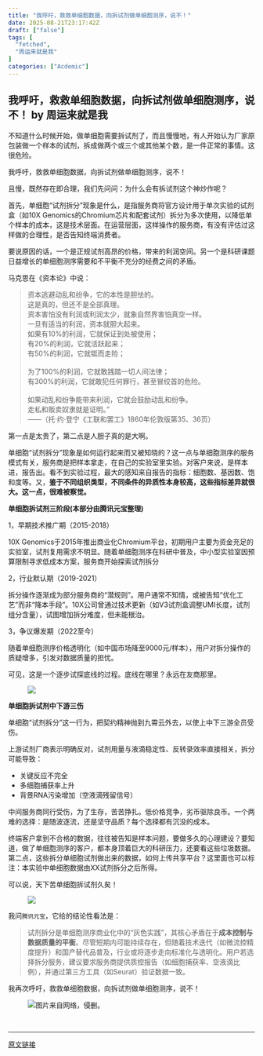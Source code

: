 ```yaml
---
title: "我呼吁，救救单细胞数据，向拆试剂做单细胞测序，说不！"
date: 2025-08-21T23:17:42Z
draft: ["false"]
tags: [
  "fetched",
  "周运来就是我"
]
categories: ["Acdemic"]
---
```

我呼吁，救救单细胞数据，向拆试剂做单细胞测序，说不！ by 周运来就是我
------
<div><section data-tool="mdnice编辑器" data-website="https://www.mdnice.com" data-pm-slice="0 0 []"><p data-tool="mdnice编辑器"><span leaf="">不知道什么时候开始，做单细胞需要拆试剂了，而且慢慢地，有人开始认为厂家原包装做一个样本的试剂，拆成做两个或三个或其他某个数，是一件正常的事情。这很危险。</span></p><p data-tool="mdnice编辑器"><span leaf="">我呼吁，救救单细胞数据，向拆试剂做单细胞测序，说不！</span></p><p data-tool="mdnice编辑器"><span leaf="">且慢，既然存在即合理，我们先问问：为什么会有拆试剂这个神炒作呢？</span></p><p data-tool="mdnice编辑器"><span leaf="">首先，单细胞“试剂拆分”现象是什么，是指服务商将官方设计用于单次实验的试剂盒（如10X Genomics的Chromium芯片和配套试剂）拆分为多次使用，以降低单个样本的成本，这是技术层面。在运营层面，这样操作的服务商，有没有评估过这样做的合理性，是否告知终端消费者。</span></p><p data-tool="mdnice编辑器"><span leaf="">要说原因的话，一个是正规试剂高昂的价格，带来的利润空间。另一个是科研课题日益增长的单细胞测序需要和不平衡不充分的经费之间的矛盾。</span></p><p data-tool="mdnice编辑器"><span leaf="">马克思在《资本论》中说：</span></p><blockquote><p><span leaf="">资本逃避动乱和纷争，它的本性是胆怯的。</span><span leaf=""><br></span><span leaf="">这是真的，但还不是全部真理。</span><span leaf=""><br></span><span leaf="">资本害怕没有利润或利润太少，就象自然界害怕真空一样。</span><span leaf=""><br></span><span leaf="">一旦有适当的利润，资本就胆大起来。</span><span leaf=""><br></span><span leaf="">如果有10%的利润，它就保证到处被使用；</span><span leaf=""><br></span><span leaf="">有20%的利润，它就活跃起来；</span><span leaf=""><br></span><span leaf="">有50%的利润，它就铤而走险；</span><span leaf=""><br></span><span leaf=""><br></span><span leaf="">为了100%的利润，它就敢践踏一切人间法律；</span><span leaf=""><br></span><span leaf="">有300%的利润，它就敢犯任何罪行，甚至冒绞首的危险。</span><span leaf=""><br></span><span leaf=""><br></span><span leaf="">如果动乱和纷争能带来利润，它就会鼓励动乱和纷争。</span><span leaf=""><br></span><span leaf="">走私和贩卖奴隶就是证明。”</span><span leaf=""><br></span><span leaf="">——（托·约·登宁《工联和罢工》1860年伦敦版第35、36页）</span><span leaf=""><br></span></p></blockquote><p data-tool="mdnice编辑器"><span leaf="">第一点是太贵了，第二点是人胆子真的是大啊。</span></p><p data-tool="mdnice编辑器"><span leaf="">单细胞“试剂拆分”现象是如何运行起来而又被知晓的？这一点与单细胞测序的服务模式有关，服务商是把样本拿走，在自己的实验室里实验。对客户来说，是样本进，报告出。看不到实验过程，最大的感知来自报告的指标：细胞数、基因数、饱和度等。又，</span><strong><span leaf="">鉴于不同组织类型，不同条件的异质性本身较高，这些指标差异就很大。这一点，很难被察觉。</span></strong></p><p data-tool="mdnice编辑器"><strong><span leaf="">单细胞拆试剂三阶段(本部分由腾讯元宝整理)</span></strong></p><p data-tool="mdnice编辑器"><span leaf="">1，早期技术推广期（2015-2018）</span></p><p data-tool="mdnice编辑器"><span leaf="">10X Genomics于2015年推出商业化Chromium平台，初期用户主要为资金充足的实验室，试剂复用需求不明显。随着单细胞测序在科研中普及，中小型实验室因预算限制寻求低成本方案，服务商开始探索试剂拆分</span></p><p data-tool="mdnice编辑器"><span leaf="">2，行业默认期（2019-2021）</span></p><p data-tool="mdnice编辑器"><span leaf="">拆分操作逐渐成为部分服务商的“潜规则”。用户通常不知情，或被告知“优化工艺”而非“降本手段”。10X公司曾通过技术更新（如V3试剂盒调整UMI长度，试剂组分含量），试图增加拆分难度，但未能根治。</span></p><p data-tool="mdnice编辑器"><span leaf="">3，争议爆发期（2022至今）</span></p><p data-tool="mdnice编辑器"><span leaf="">随着单细胞测序价格透明化（如中国市场降至9000元/样本），用户对拆分操作的质疑增多，引发对数据质量的担忧。</span></p><p data-tool="mdnice编辑器"><span leaf="">可见，这是一个逐步试探底线的过程。底线在哪里？永远在友商那里。</span></p><figure data-tool="mdnice编辑器"><span leaf=""><img data-imgfileid="504531720" data-ratio="0.6136012364760433" data-src="https://mmbiz.qpic.cn/mmbiz_png/rt6BleHxlick4iaQCbClqicr7hkt781mogqCYdCvLST8dibdnxJ4HhCBynI4qGX2hvROmwHy8dZgG0N8suUwOG8CaQ/640?wx_fmt=png&amp;from=appmsg" data-type="png" data-w="647" src="https://mmbiz.qpic.cn/mmbiz_png/rt6BleHxlick4iaQCbClqicr7hkt781mogqCYdCvLST8dibdnxJ4HhCBynI4qGX2hvROmwHy8dZgG0N8suUwOG8CaQ/640?wx_fmt=png&amp;from=appmsg"></span></figure><p data-tool="mdnice编辑器"><strong><span leaf="">单细胞拆试剂中下游三伤</span></strong></p><p data-tool="mdnice编辑器"><span leaf="">单细胞“试剂拆分”这一行为，把契约精神抛到九霄云外去，以使上中下三游全员受伤。</span></p><p data-tool="mdnice编辑器"><span leaf="">上游试剂厂商表示明确反对，试剂用量与液滴稳定性、反转录效率直接相关，拆分可能导致：</span></p><ul><li><section><span leaf="">关键反应不完全</span></section></li><li><section><span leaf="">多细胞捕获率上升</span></section></li><li><section><span leaf="">背景RNA污染增加（空液滴残留信号）</span></section></li></ul><p data-tool="mdnice编辑器"><span leaf="">中间服务商同行受伤，为了生存，苦苦挣扎。低价格竞争，劣币驱除良币。一个两难的选择：是随波逐流，还是坚守品质？每个选择都有沉没的成本。</span></p><p data-tool="mdnice编辑器"><span leaf="">终端客户拿到不合格的数据，往往被告知是样本问题，要做多久的心理建设？要知道，做了单细胞测序的客户，都本身顶着巨大的科研压力，还要看这些垃圾数据。第二点，这些拆分单细胞试剂做出来的数据，如何上传共享平台？这里面也可以标注：本实验中单细胞数据由XX试剂拆分之后所得。</span></p><p data-tool="mdnice编辑器"><span leaf="">可以说，天下苦单细胞拆试剂久矣！</span></p><figure data-tool="mdnice编辑器"><span leaf=""><img data-imgfileid="504531718" data-ratio="0.5732838589981447" data-src="https://mmbiz.qpic.cn/mmbiz_png/rt6BleHxlick4iaQCbClqicr7hkt781mogqN88lu7P2Y7tAQcmCC4VwZ1w2LzI1lEW0g4tWopItVCllEZb4y4ImcQ/640?wx_fmt=png&amp;from=appmsg" data-type="png" data-w="539" src="https://mmbiz.qpic.cn/mmbiz_png/rt6BleHxlick4iaQCbClqicr7hkt781mogqN88lu7P2Y7tAQcmCC4VwZ1w2LzI1lEW0g4tWopItVCllEZb4y4ImcQ/640?wx_fmt=png&amp;from=appmsg"></span></figure><p data-tool="mdnice编辑器"><span leaf="">我问</span><code><span leaf="">腾讯元宝</span></code><span leaf="">，它给的结论性看法是：</span></p><blockquote><p><span leaf="">试剂拆分是单细胞测序商业化中的“灰色实践”，其核心矛盾在于</span><strong><span leaf="">成本控制与数据质量的平衡</span></strong><span leaf="">。尽管短期内可能持续存在，但随着技术迭代（如微流控精度提升）和国产替代品普及，行业或将逐步走向标准化与透明化。用户若选择拆分服务，建议要求服务商提供质控报告（如细胞捕获率、空液滴比例），并通过第三方工具（如Seurat）验证数据一致。</span></p></blockquote><p data-tool="mdnice编辑器"><span leaf="">我再次呼吁，救救单细胞数据，向拆试剂做单细胞测序，说不！</span></p><figure data-tool="mdnice编辑器"><span leaf=""><img data-imgfileid="504531719" data-ratio="0.46751740139211134" data-src="https://mmbiz.qpic.cn/mmbiz_png/rt6BleHxlick4iaQCbClqicr7hkt781mogqYticpDgm0wCyicVYsD4KmPC4hTNpcM6aBicRKrpOm8Gjnchh38UVn5bqw/640?wx_fmt=png&amp;from=appmsg" data-type="png" data-w="862" src="https://mmbiz.qpic.cn/mmbiz_png/rt6BleHxlick4iaQCbClqicr7hkt781mogqYticpDgm0wCyicVYsD4KmPC4hTNpcM6aBicRKrpOm8Gjnchh38UVn5bqw/640?wx_fmt=png&amp;from=appmsg">图片来自网络，侵删。</span></figure></section><section><span leaf=""><br></span></section><p><mp-style-type data-value="3"></mp-style-type></p></div>  
<hr>
<a href="https://mp.weixin.qq.com/s/kLOc-pBqLBNcCBrFugg4pw",target="_blank" rel="noopener noreferrer">原文链接</a>
